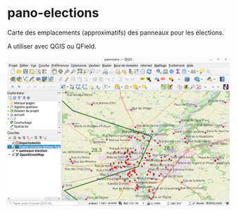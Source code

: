 # pano-elections

Carte des emplacements (approximatifs) des panneaux pour les élections.

A utiliser avec QGIS ou QField.

![](./preview01.png)
